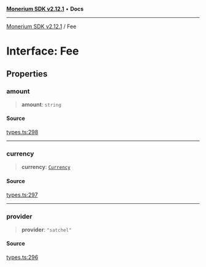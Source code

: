 [**Monerium SDK v2.12.1**](../README.md) • **Docs**

---

[Monerium SDK v2.12.1](../README.md) / Fee

# Interface: Fee

## Properties

### amount

> **amount**: `string`

#### Source

[types.ts:298](https://github.com/monerium/js-monorepo/blob/5fda91f95d4a7935be7ec580e05eb73520a9a0dd/packages/sdk/src/types.ts#L298)

---

### currency

> **currency**: [`Currency`](../enumerations/Currency.md)

#### Source

[types.ts:297](https://github.com/monerium/js-monorepo/blob/5fda91f95d4a7935be7ec580e05eb73520a9a0dd/packages/sdk/src/types.ts#L297)

---

### provider

> **provider**: `"satchel"`

#### Source

[types.ts:296](https://github.com/monerium/js-monorepo/blob/5fda91f95d4a7935be7ec580e05eb73520a9a0dd/packages/sdk/src/types.ts#L296)
